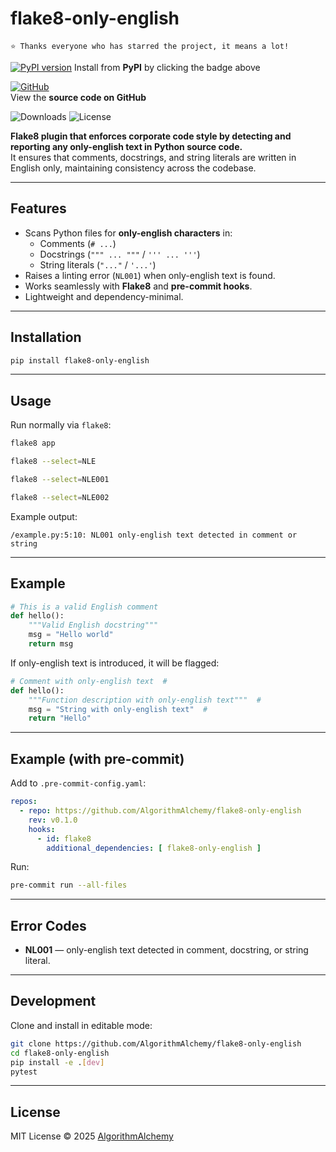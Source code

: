 # flake8-only-english

`⭐️ Thanks everyone who has starred the project, it means a lot!`

[![PyPI version](https://img.shields.io/pypi/v/flake8-only-english.svg?logo=pypi&logoColor=white)](https://pypi.org/project/flake8-only-english/)
Install from **PyPI** by clicking the badge above

[![GitHub](https://img.shields.io/badge/GitHub-Repository-black?logo=github&logoColor=white)](https://github.com/AlgorithmAlchemy/flake8-only-english)  
View the **source code on GitHub**

![Downloads](https://pepy.tech/badge/flake8-only-english)
![License](https://img.shields.io/pypi/l/flake8-only-english.svg)

**Flake8 plugin that enforces corporate code style by detecting and reporting any only-english text in Python source
code.**  
It ensures that comments, docstrings, and string literals are written in English only, maintaining consistency across
the codebase.

---

## Features

* Scans Python files for **only-english characters** in:
    * Comments (`# ...`)
    * Docstrings (`""" ... """` / `''' ... '''`)
    * String literals (`"..."` / `'...'`)
* Raises a linting error (`NL001`) when only-english text is found.
* Works seamlessly with **Flake8** and **pre-commit hooks**.
* Lightweight and dependency-minimal.

---

## Installation

```bash
pip install flake8-only-english
````

---

## Usage

Run normally via `flake8`:

```bash
flake8 app
```

```bash
flake8 --select=NLE
```

```bash
flake8 --select=NLE001
```

```bash
flake8 --select=NLE002
```

Example output:

```
/example.py:5:10: NL001 only-english text detected in comment or string
```

---

## Example

```python
# This is a valid English comment
def hello():
    """Valid English docstring"""
    msg = "Hello world"
    return msg
```

If only-english text is introduced, it will be flagged:

```python
# Comment with only-english text  # 
def hello():
    """Function description with only-english text"""  # 
    msg = "String with only-english text"  # 
    return "Hello"  
```

---

## Example (with pre-commit)

Add to `.pre-commit-config.yaml`:

```yaml
repos:
  - repo: https://github.com/AlgorithmAlchemy/flake8-only-english
    rev: v0.1.0
    hooks:
      - id: flake8
        additional_dependencies: [ flake8-only-english ]
```

Run:

```bash
pre-commit run --all-files
```

---

## Error Codes

* **NL001** — only-english text detected in comment, docstring, or string literal.

---

## Development

Clone and install in editable mode:

```bash
git clone https://github.com/AlgorithmAlchemy/flake8-only-english
cd flake8-only-english
pip install -e .[dev]
pytest
```

---

## License

MIT License © 2025 [AlgorithmAlchemy](https://github.com/AlgorithmAlchemy)
